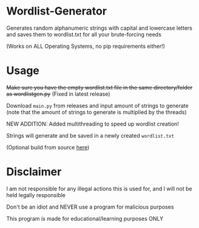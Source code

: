 # Wordlist-Generator
Generates random alphanumeric strings with capital and lowercase letters and saves them to wordlist.txt for all your brute-forcing needs

(Works on ALL Operating Systems, no pip requirements either!)

# Usage
~~Make sure you have the empty wordlist.txt file in the same directory/folder as wordlistgen.py~~ (Fixed in latest release)

Download `main.py` from releases and input amount of strings to generate (note that the amount of strings to generate is multiplied by the threads)

NEW ADDITION: Added multithreading to speed up wordlist creation!

Strings will generate and be saved in a newly created `wordlist.txt`

(Optional build from source [here](guide/BFS.md))

# Disclaimer
I am not responsible for any illegal actions this is used for, and I will not be held legally responsible

Don't be an idiot and NEVER use a program for malicious purposes

This program is made for educational/learning purposes ONLY
